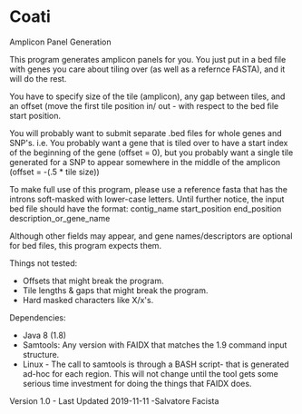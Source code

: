 # Coati
Amplicon Panel Generation

This program generates amplicon panels for you. You just put in a bed file with genes you care about tiling over (as well as a refernce FASTA), and it will do the rest.

You have to specify size of the tile (amplicon), any gap between tiles, and an offset (move the first tile position in/ out - with respect to the bed file start position.

You will probably want to submit separate .bed files for whole genes and SNP's. i.e. You probably want a gene that is tiled over to have a start index of the beginning of the gene (offset = 0), but you probably want a single tile generated for a SNP to appear somewhere in the middle of the amplicon (offset = -(.5 * tile size))

To make full use of this program, please use a reference fasta that has the introns soft-masked with lower-case letters.
Until further notice, the input bed file should have the format:
contig_name start_position  end_position  description_or_gene_name

Although other fields may appear, and gene names/descriptors are optional for bed files, this program expects them.

Things not tested:
- Offsets that might break the program.
- Tile lengths & gaps that might break the program.
- Hard masked characters like X/x's.

Dependencies: 
- Java 8 (1.8)
- Samtools: Any version with FAIDX that matches the 1.9 command input structure.
- Linux - The call to samtools is through a BASH script- that is generated ad-hoc for each region. This will not change until the tool gets some serious time investment for doing the things that FAIDX does.

Version 1.0 - Last Updated 2019-11-11
-Salvatore Facista

